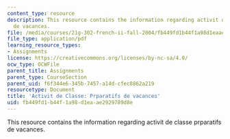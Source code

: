 ```yaml
---
content_type: resource
description: This resource contains the information regarding activit de classe prparatifs
  de vacances.
file: /media/courses/21g-302-french-ii-fall-2004/fb449fd1b44f1a98d1eaae2929789d8e_MIT21G_302_F04_classe_Z1.pdf
file_type: application/pdf
learning_resource_types:
- Assignments
license: https://creativecommons.org/licenses/by-nc-sa/4.0/
ocw_type: OCWFile
parent_title: Assignments
parent_type: CourseSection
parent_uid: f6f344e6-345b-7457-a14d-cfec8862a219
resourcetype: Document
title: 'Activit de Classe: Prparatifs de vacances'
uid: fb449fd1-b44f-1a98-d1ea-ae2929789d8e
---
```

This resource contains the information regarding activit de classe prparatifs de vacances.